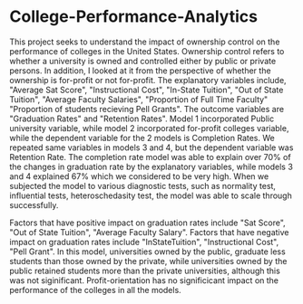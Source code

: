 # College-Performance-Analytics
This project seeks to understand the impact of ownership control on the performance of colleges in the United States.  Ownership control refers to whether a university is owned and controlled either by public or private persons.  In addition, I looked at it from the perspective of whether the ownership is for-profit or not for-profit.  The explanatory variables include, "Average Sat Score", "Instructional Cost", "In-State Tuition", "Out of State Tuition", "Average Faculty Salaries", "Proportion of Full Time Faculty" "Proportion of students recieving Pell Grants".  The outcome variables are "Graduation Rates" and "Retention Rates".  Model 1 incorporated Public university variable, while model 2 incorporated for-profit colleges variable, while the dependent variable for the 2 models is Completion Rates.  We repeated same variables in models 3 and 4, but the dependent variable was Retention Rate.  The completion rate model was able to explain over 70% of the changes in graduation rate by the explanatory variables, while models 3 and 4 explained 67% which we considered to be very high.  When we subjected the model to various diagnostic tests, such as normality test, influential tests, heteroschedasity test, the model was able to scale through successfully.

Factors that have positive impact on graduation rates include "Sat Score", "Out of State Tuition", "Average Faculty Salary".  Factors that have negative impact on graduation rates include "InStateTuition", "Instructional Cost", "Pell Grant".  In this model, universities owned by the public, graduate less students than those owned by the private, while universities owned by the public retained students more than the private universities, although this was not siginificant.  Profit-orientation has no significicant impact on the performance of the colleges in all the models.
